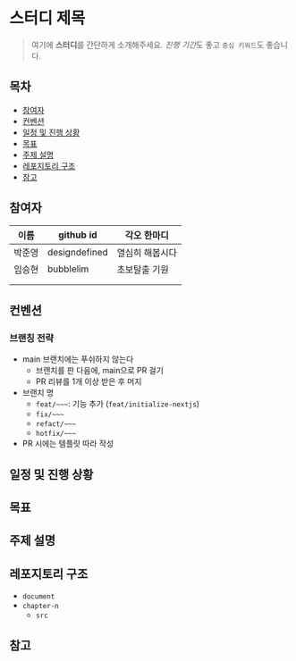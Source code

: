 # 스터디 제목
> 여기에 **스터디**를 간단하게 소개해주세요. *진행 기간*도 좋고 `중심 키워드`도 좋습니다.


## 목차 
- [참여자](#참여자)
- [컨벤션](#컨벤션)
- [일정 및 진행 상황](#일정-및-진행-상황)
- [목표](#목표)
- [주제 설명](#주제-설명)
- [레포지토리 구조](#레포지토리-구조)
- [참고](#참고)

## 참여자
|이름|github id|각오 한마디|
|---|---|---|
|박준영 |designdefined|열심히 해봅시다|
|임승현|bubblelim|초보탈출 기원|
||||
||||


## 컨벤션

### 브랜칭 전략
- main 브랜치에는 푸쉬하지 않는다
  - 브랜치를 판 다음에, main으로 PR 걸기
  - PR 리뷰를 1개 이상 받은 후 머지
- 브랜치 명
  - `feat/~~~`: 기능 추가 (`feat/initialize-nextjs`)
  - `fix/~~~`
  - `refact/~~~`
  - `hotfix/~~~`
- PR 시에는 템플릿 따라 작성



## 일정 및 진행 상황


## 목표

## 주제 설명

## 레포지토리 구조
- `document`
- `chapter-n`
  - `src`

## 참고
